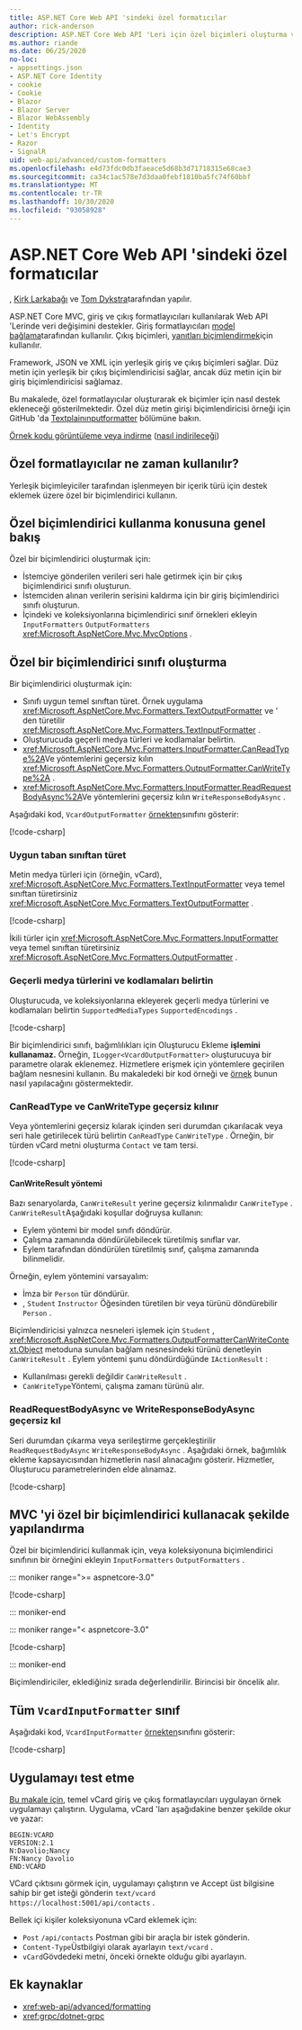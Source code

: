 ```yaml
---
title: ASP.NET Core Web API 'sindeki özel formatıcılar
author: rick-anderson
description: ASP.NET Core Web API 'Leri için özel biçimleri oluşturma ve kullanma hakkında bilgi edinin.
ms.author: riande
ms.date: 06/25/2020
no-loc:
- appsettings.json
- ASP.NET Core Identity
- cookie
- Cookie
- Blazor
- Blazor Server
- Blazor WebAssembly
- Identity
- Let's Encrypt
- Razor
- SignalR
uid: web-api/advanced/custom-formatters
ms.openlocfilehash: e4d73fdc0db3faeace5d68b3d71718315e68cae3
ms.sourcegitcommit: ca34c1ac578e7d3daa0febf1810ba5fc74f60bbf
ms.translationtype: MT
ms.contentlocale: tr-TR
ms.lasthandoff: 10/30/2020
ms.locfileid: "93058928"
---
```

# <a name="custom-formatters-in-aspnet-core-web-api"></a>ASP.NET Core Web API 'sindeki özel formatıcılar

, [Kirk Larkabağı](https://twitter.com/serpent5) ve [Tom Dykstra](https://github.com/tdykstra)tarafından yapılır.

ASP.NET Core MVC, giriş ve çıkış formatlayıcıları kullanılarak Web API 'Lerinde veri değişimini destekler. Giriş formatlayıcıları [model bağlama](xref:mvc/models/model-binding)tarafından kullanılır. Çıkış biçimleri, [yanıtları biçimlendirmek](xref:web-api/advanced/formatting)için kullanılır.

Framework, JSON ve XML için yerleşik giriş ve çıkış biçimleri sağlar. Düz metin için yerleşik bir çıkış biçimlendiricisi sağlar, ancak düz metin için bir giriş biçimlendiricisi sağlamaz.

Bu makalede, özel formatlayıcılar oluşturarak ek biçimler için nasıl destek ekleneceği gösterilmektedir. Özel düz metin girişi biçimlendiricisi örneği için GitHub 'da [Textplainınputformatter](https://github.com/aspnet/Entropy/blob/master/samples/Mvc.Formatters/TextPlainInputFormatter.cs) bölümüne bakın.

[Örnek kodu görüntüleme veya indirme](https://github.com/dotnet/AspNetCore.Docs/tree/master/aspnetcore/web-api/advanced/custom-formatters/samples) ([nasıl indirileceği](xref:index#how-to-download-a-sample))

## <a name="when-to-use-custom-formatters"></a>Özel formatlayıcılar ne zaman kullanılır?

Yerleşik biçimleyiciler tarafından işlenmeyen bir içerik türü için destek eklemek üzere özel bir biçimlendirici kullanın.

## <a name="overview-of-how-to-use-a-custom-formatter"></a>Özel biçimlendirici kullanma konusuna genel bakış

Özel bir biçimlendirici oluşturmak için:

* İstemciye gönderilen verileri seri hale getirmek için bir çıkış biçimlendirici sınıfı oluşturun.
* İstemciden alınan verilerin serisini kaldırma için bir giriş biçimlendirici sınıfı oluşturun.
* İçindeki ve koleksiyonlarına biçimlendirici sınıf örnekleri ekleyin `InputFormatters` `OutputFormatters` <xref:Microsoft.AspNetCore.Mvc.MvcOptions> .

## <a name="how-to-create-a-custom-formatter-class"></a>Özel bir biçimlendirici sınıfı oluşturma

Bir biçimlendirici oluşturmak için:

* Sınıfı uygun temel sınıftan türet. Örnek uygulama <xref:Microsoft.AspNetCore.Mvc.Formatters.TextOutputFormatter> ve ' den türetilir <xref:Microsoft.AspNetCore.Mvc.Formatters.TextInputFormatter> .
* Oluşturucuda geçerli medya türleri ve kodlamalar belirtin.
* <xref:Microsoft.AspNetCore.Mvc.Formatters.InputFormatter.CanReadType%2A>Ve yöntemlerini geçersiz kılın <xref:Microsoft.AspNetCore.Mvc.Formatters.OutputFormatter.CanWriteType%2A> .
* <xref:Microsoft.AspNetCore.Mvc.Formatters.InputFormatter.ReadRequestBodyAsync%2A>Ve yöntemlerini geçersiz kılın `WriteResponseBodyAsync` .

Aşağıdaki kod, `VcardOutputFormatter` [örnekten](https://github.com/dotnet/AspNetCore.Docs/tree/master/aspnetcore/web-api/advanced/custom-formatters/samples)sınıfını gösterir:

[!code-csharp[](custom-formatters/samples/3.x/CustomFormattersSample/Formatters/VcardOutputFormatter.cs?name=snippet_Class)]
  
### <a name="derive-from-the-appropriate-base-class"></a>Uygun taban sınıftan türet

Metin medya türleri için (örneğin, vCard), <xref:Microsoft.AspNetCore.Mvc.Formatters.TextInputFormatter> veya temel sınıftan türetirsiniz <xref:Microsoft.AspNetCore.Mvc.Formatters.TextOutputFormatter> .

[!code-csharp[](custom-formatters/samples/3.x/CustomFormattersSample/Formatters/VcardOutputFormatter.cs?name=snippet_ClassDeclaration)]

İkili türler için <xref:Microsoft.AspNetCore.Mvc.Formatters.InputFormatter> veya temel sınıftan türetirsiniz <xref:Microsoft.AspNetCore.Mvc.Formatters.OutputFormatter> .

### <a name="specify-valid-media-types-and-encodings"></a>Geçerli medya türlerini ve kodlamaları belirtin

Oluşturucuda, ve koleksiyonlarına ekleyerek geçerli medya türlerini ve kodlamaları belirtin `SupportedMediaTypes` `SupportedEncodings` .

[!code-csharp[](custom-formatters/samples/3.x/CustomFormattersSample/Formatters/VcardOutputFormatter.cs?name=snippet_ctor)]

Bir biçimlendirici sınıfı, bağımlılıkları için Oluşturucu Ekleme **işlemini kullanamaz.** Örneğin, `ILogger<VcardOutputFormatter>` oluşturucuya bir parametre olarak eklenemez. Hizmetlere erişmek için yöntemlere geçirilen bağlam nesnesini kullanın. Bu makaledeki bir kod örneği ve [örnek](https://github.com/dotnet/AspNetCore.Docs/tree/master/aspnetcore/web-api/advanced/custom-formatters/samples) bunun nasıl yapılacağını göstermektedir.

### <a name="override-canreadtype-and-canwritetype"></a>CanReadType ve CanWriteType geçersiz kılınır

Veya yöntemlerini geçersiz kılarak içinden seri durumdan çıkarılacak veya seri hale getirilecek türü belirtin `CanReadType` `CanWriteType` . Örneğin, bir türden vCard metni oluşturma `Contact` ve tam tersi.

[!code-csharp[](custom-formatters/samples/3.x/CustomFormattersSample/Formatters/VcardOutputFormatter.cs?name=snippet_CanWriteType)]

#### <a name="the-canwriteresult-method"></a>CanWriteResult yöntemi

Bazı senaryolarda, `CanWriteResult` yerine geçersiz kılınmalıdır `CanWriteType` . `CanWriteResult`Aşağıdaki koşullar doğruysa kullanın:

* Eylem yöntemi bir model sınıfı döndürür.
* Çalışma zamanında döndürülebilecek türetilmiş sınıflar var.
* Eylem tarafından döndürülen türetilmiş sınıf, çalışma zamanında bilinmelidir.

Örneğin, eylem yöntemini varsayalım:

* İmza bir `Person` tür döndürür.
* , `Student` `Instructor` Öğesinden türetilen bir veya türünü döndürebilir `Person` . 

Biçimlendiricisi yalnızca nesneleri işlemek için `Student` , <xref:Microsoft.AspNetCore.Mvc.Formatters.OutputFormatterCanWriteContext.Object> metoduna sunulan bağlam nesnesindeki türünü denetleyin `CanWriteResult` . Eylem yöntemi şunu döndürdüğünde `IActionResult` :

* Kullanılması gerekli değildir `CanWriteResult` .
* `CanWriteType`Yöntemi, çalışma zamanı türünü alır.

<a id="read-write"></a>

### <a name="override-readrequestbodyasync-and-writeresponsebodyasync"></a>ReadRequestBodyAsync ve WriteResponseBodyAsync geçersiz kıl

Seri durumdan çıkarma veya serileştirme gerçekleştirilir `ReadRequestBodyAsync` `WriteResponseBodyAsync` . Aşağıdaki örnek, bağımlılık ekleme kapsayıcısından hizmetlerin nasıl alınacağını gösterir. Hizmetler, Oluşturucu parametrelerinden elde alınamaz.

[!code-csharp[](custom-formatters/samples/3.x/CustomFormattersSample/Formatters/VcardOutputFormatter.cs?name=snippet_WriteResponseBodyAsync)]

## <a name="how-to-configure-mvc-to-use-a-custom-formatter"></a>MVC 'yi özel bir biçimlendirici kullanacak şekilde yapılandırma

Özel bir biçimlendirici kullanmak için, veya koleksiyonuna biçimlendirici sınıfının bir örneğini ekleyin `InputFormatters` `OutputFormatters` .

::: moniker range=">= aspnetcore-3.0"

[!code-csharp[](custom-formatters/samples/3.x/CustomFormattersSample/Startup.cs?name=snippet_ConfigureServices&highlight=5-6)]

::: moniker-end

::: moniker range="< aspnetcore-3.0"

[!code-csharp[](custom-formatters/samples/2.x/CustomFormattersSample/Startup.cs?name=mvcoptions&highlight=3-4)]

::: moniker-end

Biçimlendiriciler, eklediğiniz sırada değerlendirilir. Birincisi bir öncelik alır.

## <a name="the-complete-vcardinputformatter-class"></a>Tüm `VcardInputFormatter` sınıf

Aşağıdaki kod, `VcardInputFormatter` [örnekten](https://github.com/dotnet/AspNetCore.Docs/tree/master/aspnetcore/web-api/advanced/custom-formatters/samples)sınıfını gösterir:

[!code-csharp[](custom-formatters/samples/3.x/CustomFormattersSample/Formatters/VcardInputFormatter.cs?name=snippet_Class)]

## <a name="test-the-app"></a>Uygulamayı test etme

[Bu makale için](https://github.com/dotnet/AspNetCore.Docs/tree/master/aspnetcore/web-api/advanced/custom-formatters/samples), temel vCard giriş ve çıkış formatlayıcıları uygulayan örnek uygulamayı çalıştırın. Uygulama, vCard 'ları aşağıdakine benzer şekilde okur ve yazar:

```
BEGIN:VCARD
VERSION:2.1
N:Davolio;Nancy
FN:Nancy Davolio
END:VCARD
```

VCard çıktısını görmek için, uygulamayı çalıştırın ve Accept üst bilgisine sahip bir get isteği gönderin `text/vcard` `https://localhost:5001/api/contacts` .

Bellek içi kişiler koleksiyonuna vCard eklemek için:

* `Post` `/api/contacts` Postman gibi bir araçla bir istek gönderin.
* `Content-Type`Üstbilgiyi olarak ayarlayın `text/vcard` .
* `vCard`Gövdedeki metni, önceki örnekte olduğu gibi ayarlayın.

## <a name="additional-resources"></a>Ek kaynaklar

* <xref:web-api/advanced/formatting>
* <xref:grpc/dotnet-grpc>
